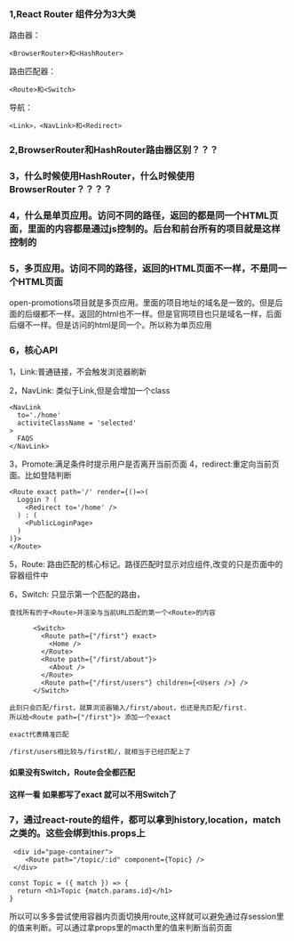 <!--
 * @Description: react-router-dom
 * @Author: xiao.zhang
 * @Date: 2020-09-08 18:00:24
 * @LastEditors: xiao.zhang
 * @LastEditTime: 2020-09-10 13:45:43
-->
### 1,React Router 组件分为3大类
路由器： 
```
<BrowserRouter>和<HashRouter>
```

路由匹配器： 
```
<Route>和<Switch>
```

导航：
```
<Link>，<NavLink>和<Redirect>
```

### 2,BrowserRouter和HashRouter路由器区别？？？

### 3，什么时候使用HashRouter，什么时候使用BrowserRouter？？？？

### 4，什么是单页应用。访问不同的路径，返回的都是同一个HTML页面，里面的内容都是通过js控制的。后台和前台所有的项目就是这样控制的

### 5，多页应用。访问不同的路径，返回的HTML页面不一样，不是同一个HTML页面
open-promotions项目就是多页应用。里面的项目地址的域名是一致的。但是后面的后缀都不一样。返回的html也不一样。但是官网项目也只是域名一样，后面后缀不一样。但是访问的html是同一个。所以称为单页应用

### 6，核心API
1，Link:普通链接，不会触发浏览器刷新

2，NavLink: 类似于Link,但是会增加一个class

```
<NavLink 
  to='./home'
  activiteClassName = 'selected'
>
  FAQS
</NavLink>
```
3，Promote:满足条件时提示用户是否离开当前页面
4，redirect:重定向当前页面。比如登陆判断

```
<Route exact path='/' render={()=>(
  Loggin ? (
    <Redirect to='/home' />
  ) : (
    <PublicLoginPage>
  )
)}>
</Route>
```
5，Route: 路由匹配的核心标记。路径匹配时显示对应组件,改变的只是页面中的容器组件中

6，Switch: 只显示第一个匹配的路由，

```
查找所有的子<Route>并渲染与当前URL匹配的第一个<Route>的内容

      <Switch>
        <Route path={"/first"} exact>
          <Home />
        </Route>
        <Route path={"/first/about"}>
          <About />
        </Route>
        <Route path={"/first/users"} children={<Users />} /> 
      </Switch>

此刻只会匹配/first，就算浏览器输入/first/about，也还是先匹配/first.
所以给<Route path={"/first"}> 添加一个exact

exact代表精准匹配

/first/users相比较与/first和/，就相当于已经匹配上了
```

#### 如果没有Switch，Route会全都匹配
#### 这样一看 如果都写了exact 就可以不用Switch了

### 7，通过react-route的组件，都可以拿到history,location，match之类的。这些会绑到this.props上

```
 <div id="page-container">
    <Route path="/topic/:id" component={Topic} />
 </div>

const Topic = ({ match }) => {
  return <h1>Topic {match.params.id}</h1>
}
```
所以可以多多尝试使用容器内页面切换用route,这样就可以避免通过存session里的值来判断。可以通过拿props里的macth里的值来判断当前页面
